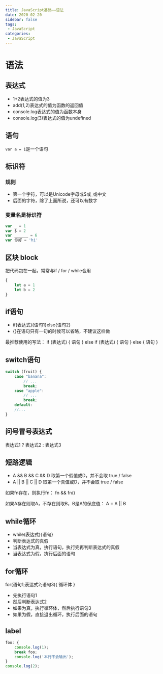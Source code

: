 ```yaml
---
title: JavaScript基础——语法
date: 2020-02-20
sidebar: false
tags:
 - JavaScript
categories:
 - JavaScript
---
```


# 语法

## 表达式

- 1+2表达式的值为3
- add(1,2)表达式的值为函数的返回值
- console.log表达式的值为函数本身
- console.log(3)表达式的值为undefined

<!-- more -->

## 语句

`var a = 1`是一个语句

## 标识符

### 规则

- 第一个字符，可以是Unicode字母或$或_或中文
- 后面的字符，除了上面所说，还可以有数字

### 变量名是标识符

```javascript
var _ = 1
var $ = 2
var ______ = 6
var 你好 = 'hi'
```

## 区块 block

把代码包在一起，常常与if / for / while合用
```javascript
{
    let a = 1
    let b = 2
}
```

## if语句

- if(表达式){语句1}else{语句2}
- {}在语句只有一句的时候可以省略，不建议这样做

最推荐使用的写法：
if (表达式) {
    语句
} else if (表达式) {
    语句
} else {
    语句
}

## switch语句

```javascript
switch (fruit) {
    case "banana":
        // ...
        break;
    case "apple":
        // ...
        break;
    default:
    //...
}
```

## 问号冒号表达式

表达式1 ? 表达式2 : 表达式3

## 短路逻辑

- A && B && C && D 取第一个假值或D，并不会取 true / false
- A || B || C || D 取第一个真值或D，并不会取 true / false

如果fn存在，则执行fn：
fn && fn()

如果A存在则取A，不存在则取B，B是A的保底值：
A = A || B

## while循环

- while(表达式){语句}
- 判断表达式的真假
- 当表达式为真，执行语句，执行完再判断表达式的真假
- 当表达式为假，执行后面的语句

## for循环

for(语句1;表达式2;语句3){
    循环体
}

- 先执行语句1
- 然后判断表达式2
- 如果为真，执行循环体，然后执行语句3
- 如果为假，直接退出循环，执行后面的语句

## label

```javascript
foo: {
    console.log(1);
    break foo;
    console.log('本行不会输出');
}
console.log(2);
```